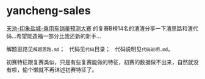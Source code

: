 # yancheng-sales
[天池-印象盐城-乘用车销量预测大赛](https://tianchi.aliyun.com/competition/information.htm?spm=5176.100068.5678.2.45005e866tTWxC&raceId=231640) 的复赛B榜14名的渣渣分享一下渣思路和渣代码...希望能造福一部分比我还新的新手...  

解题思路见`解题思路.md`；  
代码见`代码`目录；  
代码说明见`代码说明.md`。

初赛特征跟复赛类似，只是有些复赛能做的特征，初赛的数据做不出来，自然就没有啦，偷个懒就不再详述初赛特征了。  
